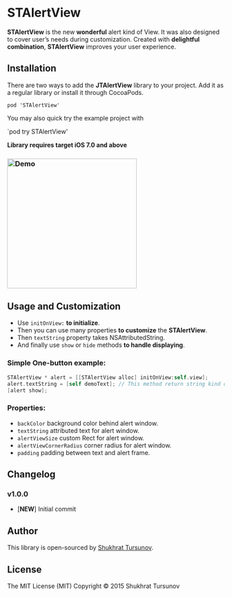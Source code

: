 # STAlertView

**STAlertView** is the new **wonderful** alert kind of View. It was also designed to cover user’s needs during customization. Created with **delightful combination**, **STAlertView** improves your user experience.

## Installation
There are two ways to add the **JTAlertView** library to your project. Add it as a regular library or install it through CocoaPods.

`pod 'STAlertView'`

You may also quick try the example project with

`pod try STAlertView'

**Library requires target iOS 7.0 and above**

<h3 align="left">
  <img src="https://github.com/shuhrat10/STAlertView/blob/master/Screenshots/demo.gif" alt="Demo" width="300"/>
</h3>

## Usage and Customization

- Use `initOnView:` **to initialize**.
- Then you can use many properties **to customize** the **STAlertView**. 
- Then `textString` property takes NSAttributedString.
- And finally use `show` or `hide` methods **to handle displaying**.

### Simple One-button example:

```objective-c
STAlertView * alert = [[STAlertView alloc] initOnView:self.view];
alert.textString = [self demoText]; // This method return string kind of class NSAttributedString.
[alert show];
```

### Properties:

- `backColor` background color behind alert window.
- `textString` attributed text for alert window.
- `alertViewSize` custom Rect for alert window.
- `alertViewCornerRadius` corner radius for alert window.
- `padding` padding between text and alert frame.

## Changelog

### v1.0.0
- [**NEW**] Initial commit

## Author
This library is open-sourced by [Shukhrat Tursunov](http://stursunov.com).

## License
The MIT License (MIT)
Copyright © 2015 Shukhrat Tursunov